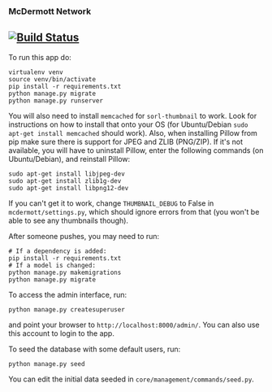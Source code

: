 ### McDermott Network
[![Build Status](https://travis-ci.org/mcdermott-scholars/mcdermott.svg?branch=master)](https://travis-ci.org/mcdermott-scholars/mcdermott)
---

To run this app do:

```
virtualenv venv
source venv/bin/activate
pip install -r requirements.txt
python manage.py migrate
python manage.py runserver
```

You will also need to install `memcached` for `sorl-thumbnail` to work. Look for instructions on how to install that onto your OS (for Ubuntu/Debian `sudo apt-get install memcached` should work). Also, when installing Pillow from pip make sure there is support for JPEG and ZLIB (PNG/ZIP). If it's not available, you will have to uninstall Pillow, enter the following commands (on Ubuntu/Debian), and reinstall Pillow:

```
sudo apt-get install libjpeg-dev
sudo apt-get install zlib1g-dev
sudo apt-get install libpng12-dev
```

If you can't get it to work, change `THUMBNAIL_DEBUG` to False in `mcdermott/settings.py`, which should ignore errors from that (you won't be able to see any thumbnails though). 

After someone pushes, you may need to run:

```
# If a dependency is added:
pip install -r requirements.txt
# If a model is changed:
python manage.py makemigrations
python manage.py migrate
```

To access the admin interface, run:

```
python manage.py createsuperuser
```

and point your browser to `http://localhost:8000/admin/`. You can also use this account to login to the app.

To seed the database with some default users, run:

```
python manage.py seed
```

You can edit the initial data seeded in `core/management/commands/seed.py`.
